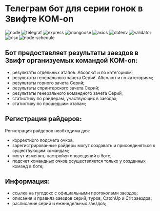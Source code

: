 # Телеграм бот для серии гонок в Звифте KOM-on

![node](https://img.shields.io/npm/v/node?color=017728&label=node&text=234)
![telegraf](https://img.shields.io/github/package-json/dependency-version/caH40/bot_komon_v2/telegraf?color=red)
![express](https://img.shields.io/github/package-json/dependency-version/caH40/bot_komon_v2/express?color=090909)
![mongoose](https://img.shields.io/github/package-json/dependency-version/caH40/bot_komon_v2/mongoose?color=800800)
![axios](https://img.shields.io/github/package-json/dependency-version/caH40/bot_komon_v2/axios?color=5A29E4)
![dotenv](https://img.shields.io/github/package-json/dependency-version/caH40/bot_komon_v2/dotenv?color=e0d500)
![validator](https://img.shields.io/github/package-json/dependency-version/caH40/bot_komon_v2/validator?color=gren)
![xlsx](https://img.shields.io/github/package-json/dependency-version/caH40/bot_komon_v2/xlsx?color=00af35)
![node-schedule](https://img.shields.io/github/package-json/dependency-version/caH40/bot_komon_v2/node-schedule?color=09ffff)

## Бот предоставляет результаты заездов в Звифт организуемых командой KOM-on:

- результаты отдельных этапов. Абсолют и по категориям;
- результаты генерального зачета Серий. Абсолют и по категориям;
- результаты горного зачета Серий;
- результаты спринтерского зачета Серий;
- результаты генерального командного зачета Серий;
- статистику по райдерам, участвующих в заездах;
- статистику по прошедшим этапам;

## Регистрация райдеров:

Регистрация райдеров необходима для:

- корректного подсчета очков;
- зарегистрированные райдеры могут создавать и присоединяться к существующим командам;
- могут изменять настройки оповещений в боте;
- подсчет командных очков осуществляется только у созданных команд в боте;

## Информация:

- ссылка на гуглдокс с официальными протоколами заездов;
- описания и правила заездов серий, туров, CatchUp и Crit заездов;
- расписание серий и еженедельных заездов;
